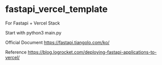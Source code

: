 # fastapi_vercel_template
For Fastapi + Vercel Stack

Start with python3 main.py

Official Document
https://fastapi.tiangolo.com/ko/

Reference
https://blog.logrocket.com/deploying-fastapi-applications-to-vercel/